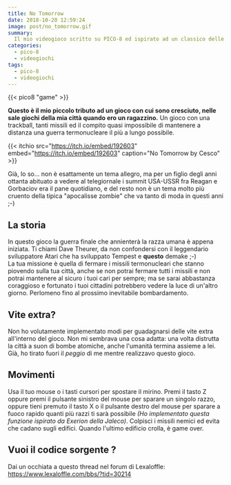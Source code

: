 ```yaml
---
title: No Tomorrow
date: 2018-10-20 12:59:24
image: post/no_tomorrow.gif
summary: 
  Il mio videogioco scritto su PICO-8 ed ispirato ad un classico delle sale giochi
categories:
  - pico-8
  - videogiochi
tags:
  - pico-8
  - videogiochi
---
```


{{< pico8 "game" >}}

**Questo è il mio piccolo tributo ad un gioco con cui sono cresciuto, nelle sale giochi della mia città quando ero un ragazzino.** Un gioco con una trackball, tanti missili ed il compito quasi impossibile di mantenere a distanza una guerra termonucleare il più a lungo possibile.

{{< itchio src="https://itch.io/embed/192603" embed="https://itch.io/embed/192603" caption="No Tomorrow by Cesco" >}}

Già, lo so... non è esattamente un tema allegro, ma per un figlio degli anni ottanta abituato a vedere al telegiornale i summit USA-USSR fra Reagan e Gorbaciov era il pane quotidiano, e del resto non è un tema molto più cruento della tipica "apocalisse zombie" che va tanto di moda in questi anni ;-)

## La storia

In questo gioco la guerra finale che annienterà la razza umana è appena iniziata. Ti chiami Dave Theurer, da non confondersi con il leggendario sviluppatore Atari che ha sviluppato Tempest e **questo** demake ;-)  
La tua missione è quella di fermare i missili termonucleari che stanno piovendo sulla tua città, anche se non potrai fermare tutti i missili e non potrai mantenere al sicuro i tuoi cari per sempre; ma se sarai abbastanza coraggioso e fortunato i tuoi cittadini potrebbero vedere la luce di un'altro giorno. Perlomeno fino al prossimo inevitabile bombardamento.

## Vite extra?

Non ho volutamente implementato modi per guadagnarsi delle vite extra all'interno del gioco. Non mi sembrava una cosa adatta: una volta distrutta la città a suon di bombe atomiche, anche l'umanità termina assieme a lei. Già, ho tirato fuori il *peggio* di me mentre realizzavo questo gioco.

## Movimenti

Usa il tuo mouse o i tasti cursori per spostare il mirino. Premi il tasto Z oppure premi il pulsante sinistro del mouse per sparare un singolo razzo, oppure tieni premuto il tasto X o il pulsante destro del mouse per sparare a fuoco rapido quanti più razzi ti sarà possibile *(Ho implementato questa funzione ispirato da Exerion della Jaleco)*. Colpisci i missili nemici ed evita che cadano sugli edifici. Quando l'ultimo edificio crolla, è game over.

## Vuoi il codice sorgente ?

Dai un occhiata a questo thread nel forum di Lexaloffle: <https://www.lexaloffle.com/bbs/?tid=30214>

